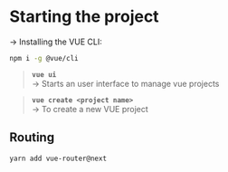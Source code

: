 # Starting the project
→ Installing the VUE CLI:
```bash
npm i -g @vue/cli
```

> **`vue ui`**<br>
> → Starts an user interface to manage vue projects

> **`vue create <project name>`**<br>
> → To create a new VUE project

## Routing
```bash
yarn add vue-router@next
```